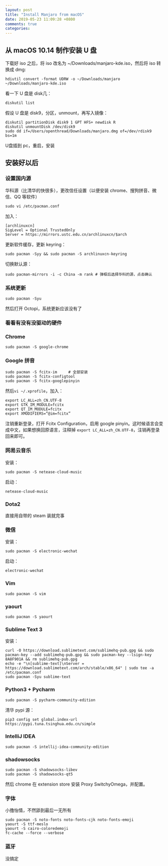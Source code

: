 ```yaml
---
layout: post
title: "Install Manjaro from macOS"
date: 2019-05-23 11:09:28 +0800
comments: true
categories: 
---
```


## 从 macOS 10.14 制作安装 U 盘

下载好 iso 之后，将 iso 改名为 ~/Downloads/manjaro-kde.iso，然后将 iso 转换成 dmg:  

```
hdiutil convert -format UDRW -o ~/Downloads/manjaro ~/Downloads/manjaro-kde.iso
```

看一下 U 盘是 disk几：  

```
diskutil list
```

假设 U 盘是 disk9，分区，unmount，再写入镜像：  

```
diskutil partitionDisk disk9 1 GPT HFS+ newdisk R
diskutil unmountDisk /dev/disk9
sudo dd if=/Users/openthread/Downloads/manjaro.dmg of=/dev/rdisk9 bs=1m
```

U盘插到 pc，重启，安装

<!--more-->

## 安装好以后

### 设置国内源  

华科源（比清华的快很多），更改信任设置（以便安装 chrome、搜狗拼音、微信、QQ 等软件）  

```
sudo vi /etc/pacman.conf
```

加入：  

```
[archlinuxcn]
SigLevel = Optional TrustedOnly
Server = https://mirrors.ustc.edu.cn/archlinuxcn/$arch
```

更新软件缓存，更新 keyring：  

```
sudo pacman -Syy && sudo pacman -S archlinuxcn-keyring
```

切换默认源：  

```
sudo pacman-mirrors -i -c China -m rank # 弹框后选择华科的源，点击确认
```

### 系统更新  

```
sudo pacman -Syu
```

然后打开 Octopi，系统更新应该没有了

### 看看有没有没驱动的硬件

### Chrome

```
sudo pacman -S google-chrome
```

### Google 拼音

```
sudo pacman -S fcitx-im     # 全部安装
sudo pacman -S fcitx-configtool
sudo pacman -S fcitx-googlepinyin
```

然后`vi ~/.xprofile`，加入：  

```
export LC_ALL=zh_CN.UTF-8
export GTK_IM_MODULE=fcitx
export QT_IM_MODULE=fcitx
export XMODIFIERS=”@im=fcitx”
```

注销重新登录，打开 Fcitx Configuration，启用 google pinyin。这时候语言会变成中文，如果想换回原语言，注释掉 `export LC_ALL=zh_CN.UTF-8`，注销再登录回来即可。

### 网易云音乐  

安装：  
```
sudo pacman -S netease-cloud-music
```

启动：

```
netease-cloud-music
```

### Dota2

直接用自带的 steam 装就完事

### 微信

安装：  

```
sudo pacman -S electronic-wechat
```

启动：  

```
electronic-wechat
```

### Vim

```
sudo pacman -S vim
```

### yaourt

```
sudo pacman -S yaourt
```


### Sublime Text 3

安装：  

```
curl -O https://download.sublimetext.com/sublimehq-pub.gpg && sudo pacman-key --add sublimehq-pub.gpg && sudo pacman-key --lsign-key 8A8F901A && rm sublimehq-pub.gpg
echo -e "\n[sublime-text]\nServer = https://download.sublimetext.com/arch/stable/x86_64" | sudo tee -a /etc/pacman.conf
sudo pacman -Syu sublime-text
```

### Python3 + Pycharm

```
sudo pacman -S pycharm-community-edition
```

清华 pypi 源：  

```
pip3 config set global.index-url https://pypi.tuna.tsinghua.edu.cn/simple
```

### IntelliJ IDEA

```
sudo pacman -S intellij-idea-community-edition
```

### shadowsocks

```
sudo pacman -S shadowsocks-libev
sudo pacman -S shadowsocks-qt5
```

然后 chrome 在 extension store 安装 Proxy SwitchyOmega，并配置。

### 字体

小撸怡情，不然舔到最后一无所有

```
sudo pacman -S noto-fonts noto-fonts-cjk noto-fonts-emoji
yaourt -S ttf-meslo
yaourt -S cairo-coloredemoji
fc-cache --force --verbose
```

### 蓝牙

没搞定

<!-- 
3207 激活

1. subl /etc/hosts 加入 

127.0.0.1 license.sublimehq.com
127.0.0.1 45.55.255.55
127.0.0.1 45.55.41.223
0.0.0.0 license.sublimehq.com
0.0.0.0 45.55.255.55
0.0.0.0 45.55.41.223
127.0.0.1 www.sublimetext.com
127.0.0.1 sublimetext.com
127.0.0.1 sublimehq.com
127.0.0.1 telemetry.sublimehq.com

2. HEX打开 
搜索16进制 97 94 0D 00
改为  00 00 00 00

3. 禁用更新
Go to “Preferences -> Settings-User/Distraction Free“
Add this line: “update_check”: false,

4. 输入 license

----- BEGIN LICENSE -----
TwitterInc
200 User License
EA7E-890007
1D77F72E 390CDD93 4DCBA022 FAF60790
61AA12C0 A37081C5 D0316412 4584D136
94D7F7D4 95BC8C1C 527DA828 560BB037
D1EDDD8C AE7B379F 50C9D69D B35179EF
2FE898C4 8E4277A8 555CE714 E1FB0E43
D5D52613 C3D12E98 BC49967F 7652EED2
9D2D2E61 67610860 6D338B72 5CF95C69
E36B85CC 84991F19 7575D828 470A92AB
------ END LICENSE ------

-->
